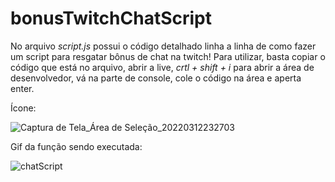 # bonusTwitchChatScript

No arquivo _script.js_ possui o código detalhado linha a linha de como fazer um script para resgatar bônus de chat na twitch! Para utilizar, basta copiar o código que está no arquivo, abrir a live, _crtl + shift + i_ para abrir a área de desenvolvedor, vá na parte de console, cole o código na área e aperta enter.

Ícone:

![Captura de Tela_Área de Seleção_20220312232703](https://user-images.githubusercontent.com/59023543/158042260-09669c0d-14dc-43d1-abe6-3bfc3c180073.png)

Gif da função sendo executada:

![chatScript](https://user-images.githubusercontent.com/59023543/158042251-170a693d-2005-4b4b-a5a6-9864a8d32ab3.gif)
